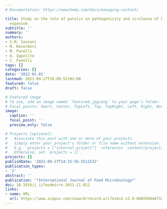 ```yaml
---
# Documentation: https://wowchemy.com/docs/managing-content/

title: Study on the role of patulin on pathogenicity and virulence of Penicillium
  expansum
subtitle: ''
summary: ''
authors:
- S.M. Sanzani
- M. Reverberi
- M. Punelli
- A. Ippolito
- C. Fanelli
tags: []
categories: []
date: '2012-01-01'
lastmod: 2021-09-27T16:09:52+02:00
featured: false
draft: false

# Featured image
# To use, add an image named `featured.jpg/png` to your page's folder.
# Focal points: Smart, Center, TopLeft, Top, TopRight, Left, Right, BottomLeft, Bottom, BottomRight.
image:
  caption: ''
  focal_point: ''
  preview_only: false

# Projects (optional).
#   Associate this post with one or more of your projects.
#   Simply enter your project's folder or file name without extension.
#   E.g. `projects = ["internal-project"]` references `content/project/deep-learning/index.md`.
#   Otherwise, set `projects = []`.
projects: []
publishDate: '2021-09-27T14:15:56.551153Z'
publication_types:
- '2'
abstract: ''
publication: '*International Journal of Food Microbiology*'
doi: 10.1016/j.ijfoodmicro.2011.11.021
links:
- name: URL
  url: https://www.scopus.com/inward/record.uri?eid=2-s2.0-84855944671&doi=10.1016%2fj.ijfoodmicro.2011.11.021&partnerID=40&md5=44bc803d57765b5ba0eef49ba165df75
---
```

